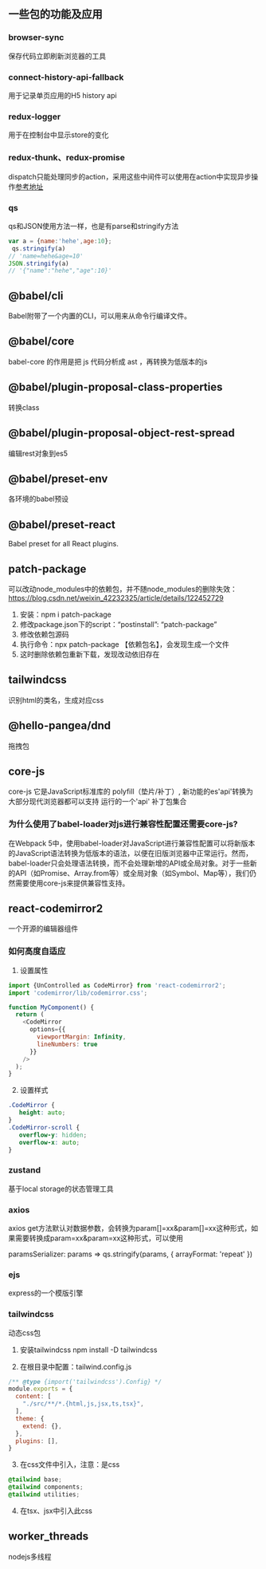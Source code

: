 ## 一些包的功能及应用

### browser-sync
保存代码立即刷新浏览器的工具

### connect-history-api-fallback
用于记录单页应用的H5 history api

### redux-logger
用于在控制台中显示store的变化

### redux-thunk、redux-promise
dispatch只能处理同步的action，采用这些中间件可以使用在action中实现异步操作[参考地址](https://segmentfault.com/a/1190000007248878)

### qs
qs和JSON使用方法一样，也是有parse和stringify方法
```javascript
var a = {name:'hehe',age:10};
 qs.stringify(a)
// 'name=hehe&age=10'
JSON.stringify(a)
// '{"name":"hehe","age":10}'
```

## @babel/cli
Babel附带了一个内置的CLI，可以用来从命令行编译文件。

## @babel/core
babel-core 的作用是把 js 代码分析成 ast ，再转换为低版本的js

## @babel/plugin-proposal-class-properties
转换class

## @babel/plugin-proposal-object-rest-spread
编辑rest对象到es5

## @babel/preset-env
各环境的babel预设

## @babel/preset-react
Babel preset for all React plugins.

## patch-package
可以改动node_modules中的依赖包，并不随node_modules的删除失效：https://blog.csdn.net/weixin_42232325/article/details/122452729

1. 安装：npm i patch-package
2. 修改package.json下的script：“postinstall”: “patch-package”
3. 修改依赖包源码
4. 执行命令：npx patch-package 【依赖包名】，会发现生成一个文件
5. 这时删除依赖包重新下载，发现改动依旧存在

## tailwindcss
识别html的类名，生成对应css

## @hello-pangea/dnd
拖拽包

## core-js
core-js 它是JavaScript标准库的 polyfill（垫片/补丁）, 新功能的es'api'转换为大部分现代浏览器都可以支持
运行的一个'api' 补丁包集合

### 为什么使用了babel-loader对js进行兼容性配置还需要core-js?
在Webpack 5中，使用babel-loader对JavaScript进行兼容性配置可以将新版本的JavaScript语法转换为低版本的语法，以便在旧版浏览器中正常运行。然而，babel-loader只会处理语法转换，而不会处理新增的API或全局对象。对于一些新的API（如Promise、Array.from等）或全局对象（如Symbol、Map等），我们仍然需要使用core-js来提供兼容性支持。


## react-codemirror2
一个开源的编辑器组件

### 如何高度自适应
1. 设置属性
```js
import {UnControlled as CodeMirror} from 'react-codemirror2';
import 'codemirror/lib/codemirror.css';

function MyComponent() {
  return (
    <CodeMirror
      options={{
        viewportMargin: Infinity,
        lineNumbers: true
      }}
    />
  );
}
```

2. 设置样式
```css
.CodeMirror {
   height: auto;
}
.CodeMirror-scroll {
   overflow-y: hidden; 
   overflow-x: auto;
}
```

### zustand
基于local storage的状态管理工具

### axios
axios get方法默认对数据参数，会转换为param[]=xx&param[]=xx这种形式，如果需要转换成param=xx&param=xx这种形式，可以使用

paramsSerializer: params => qs.stringify(params, { arrayFormat: 'repeat' })

### ejs
express的一个模版引擎

### tailwindcss
动态css包

1. 安装tailwindcss
npm install -D tailwindcss

2. 在根目录中配置：tailwind.config.js

```js
/** @type {import('tailwindcss').Config} */
module.exports = {
  content: [
    "./src/**/*.{html,js,jsx,ts,tsx}",
  ],
  theme: {
    extend: {},
  },
  plugins: [],
}
```

3. 在css文件中引入，注意：是css
```css
@tailwind base;
@tailwind components;
@tailwind utilities;
```

4. 在tsx、jsx中引入此css

## worker_threads

nodejs多线程